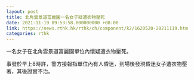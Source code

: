 ```yaml
---
layout: post
title: 北角雲景道富麗園一名女子疑遭衣物壓死
date: 2021-11-19 09:53:58.000000000 +08:00
link: https://news.rthk.hk/rthk/ch/component/k2/1620520-20211119.htm
categories: rthk
---
```


一名女子在北角雲景道富麗園單位內懷疑遭衣物壓死。

事發於早上8時許，警方接報指單位內有人昏迷，到場後發現昏迷女子遭衣物壓著，其後證實不治。
